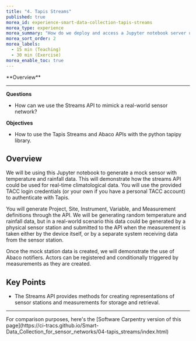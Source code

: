 ```yaml
---
title: "4. Tapis Streams"
published: true
morea_id: experience-smart-data-collection-tapis-streams
morea_type: experience
morea_summary: "How do we deploy and access a Jupyter notebook server using MANA?"
morea_sort_order: 2
morea_labels:
  - 15 min (Teaching)
  - 30 min (Exercise)
morea_enable_toc: true
---
```


<div class="alert alert-success mt-3" role="alert" markdown="1">
<i class="fa-solid fa-globe fa-xl"></i> **Overview**
<hr/>

**Questions**
  * How can we use the Streams API to mimick a real-world sensor network?

**Objectives**
  * How to use the Tapis Streams and Abaco APIs with the python tapipy library.
</div>

## Overview

We will be using this Jupyter notebook to generate a mock sensor with temperature and rainfall data. This will demonstrate how the streams API could be used for real-time climatological data. You will use the provided TACC login credentials (or your own if you have a personal TACC account) to authenticate with Tapis.

You will generate Project, Site, Instrument, Variable, and Measurement definitions through the API. We will be generating random temperature and rainfall data, but in a real-world scenario this data could be generated by a physical sensor station and submitted to the API when the measurement is taken either by the device itself, or by a separate system receiving data from the sensor station.

Once the mock station data is created, we will demonstrate the use of Abaco notifiers. Actors can be registered and conditionally triggered by measurements as they are created.


## Key Points

<div class="alert alert-success" role="alert" markdown="1">

* The Streams API provides methods for creating representations of sensor stations and measurements for storage and retrieval.
</div>


<hr/>
For comparison purposes, here's the [Software Carpentry version of this page](https://ci-tracs.github.io/Smart-Data_Collection_for_sensor_networks/04-tapis_streams/index.html)
